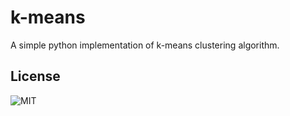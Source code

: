 # k-means
A simple python implementation of k-means clustering algorithm.


## License
![MIT](https://github.com/QLightman/k-means/blob/master/LICENSE)
